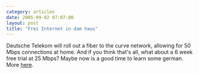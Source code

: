 ```yaml
---
category: articles
date: 2005-09-02 07:07:00
layout: post
title: "Frei Internet in dam haus"
---
```


Deutsche Telekom will roll out  a fiber  to the curve network, allowing for 50 Mbps connections at home. And if you think that's all, what about a 6 week free trial at 25 Mbps? Maybe now is a good time to learn some german. More <a href="http://digital-lifestyles.info/display_page.asp?section=distribution&amp;id=2524">here</a>.
